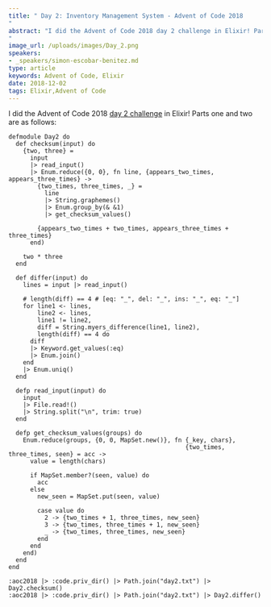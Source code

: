 ```yaml
---
title: " Day 2: Inventory Management System - Advent of Code 2018
"
abstract: "I did the Advent of Code 2018 day 2 challenge in Elixir! Parts one and two are as follows:
"
image_url: /uploads/images/Day_2.png
speakers:
- _speakers/simon-escobar-benitez.md
type: article
keywords: Advent of Code, Elixir
date: 2018-12-02
tags: Elixir,Advent of Code
---
```


I did&nbsp;the Advent of Code 2018&nbsp;<a href="https://adventofcode.com/2018/day/2">day 2 challenge</a>&nbsp;in Elixir! Parts one and two are as follows:

<pre>
<code class="language-elixir">defmodule Day2 do
  def checksum(input) do
    {two, three} =
      input
      |&gt; read_input()
      |&gt; Enum.reduce({0, 0}, fn line, {appears_two_times, appears_three_times} -&gt;
        {two_times, three_times, _} =
          line
          |&gt; String.graphemes()
          |&gt; Enum.group_by(&amp; &amp;1)
          |&gt; get_checksum_values()

        {appears_two_times + two_times, appears_three_times + three_times}
      end)

    two * three
  end

  def differ(input) do
    lines = input |&gt; read_input()

    # length(diff) == 4 # [eq: "_", del: "_", ins: "_", eq: "_"]
    for line1 &lt;- lines,
        line2 &lt;- lines,
        line1 != line2,
        diff = String.myers_difference(line1, line2),
        length(diff) == 4 do
      diff
      |&gt; Keyword.get_values(:eq)
      |&gt; Enum.join()
    end
    |&gt; Enum.uniq()
  end

  defp read_input(input) do
    input
    |&gt; File.read!()
    |&gt; String.split("\n", trim: true)
  end

  defp get_checksum_values(groups) do
    Enum.reduce(groups, {0, 0, MapSet.new()}, fn {_key, chars},
                                                 {two_times, three_times, seen} = acc -&gt;
      value = length(chars)

      if MapSet.member?(seen, value) do
        acc
      else
        new_seen = MapSet.put(seen, value)

        case value do
          2 -&gt; {two_times + 1, three_times, new_seen}
          3 -&gt; {two_times, three_times + 1, new_seen}
          _ -&gt; {two_times, three_times, new_seen}
        end
      end
    end)
  end
end

:aoc2018 |&gt; :code.priv_dir() |&gt; Path.join("day2.txt") |&gt; Day2.checksum()
:aoc2018 |&gt; :code.priv_dir() |&gt; Path.join("day2.txt") |&gt; Day2.differ()</code></pre>

<pre>

&nbsp;</pre>
